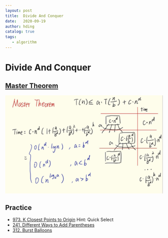 ```yaml
---
layout: post
title:  Divide And Conquer
date:   2020-09-19
author: hding
catalog: true
tags:
   - algorithm
---
```

# Divide And Conquer

## [Master Theorem](https://en.wikipedia.org/wiki/Master_theorem_(analysis_of_algorithms))
![Master Theorem](/img/Algorithm/MasterTheorem.jpg)

## Practice
- [973. K Closest Points to Origin](https://leetcode.com/problems/k-closest-points-to-origin/)
	Hint: Quick Select
- [241. Different Ways to Add Parentheses](https://leetcode.com/problems/different-ways-to-add-parentheses/)
- [312. Burst Balloons](https://leetcode.com/problems/burst-balloons/)
